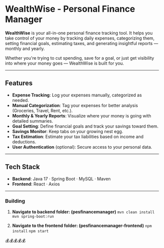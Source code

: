# WealthWise - Personal Finance Manager

**WealthWise** is your all-in-one personal finance tracking tool. It helps you take control of your money by tracking daily expenses, categorizing them, setting financial goals, estimating taxes, and generating insightful reports — monthly and yearly.

Whether you're trying to cut spending, save for a goal, or just get visibility into where your money goes — WealthWise is built for you.

---

## Features

- **Expense Tracking**: Log your expenses manually, categorized as needed.
- **Manual Categorization**: Tag your expenses for better analysis (Groceries, Travel, Rent, etc.).
- **Monthly & Yearly Reports**: Visualize where your money is going with detailed summaries.
- **Goal Setting**: Define financial goals and track your savings toward them.
- **Savings Monitor**: Keep tabs on your growing nest egg.
- **Tax Estimation**: Estimate your tax liabilities based on income and deductions.
- **User Authentication** (optional): Secure access to your personal data.

---

## Tech Stack

- **Backend**: Java 17 · Spring Boot · MySQL · Maven
- **Frontend**: React · Axios 

---

### Building

1. **Navigate to backend folder: (pesfinancemanager)**
   ```mvn clean install```
   ```mvn spring-boot:run```

2. **Navigate to the frontend folder: (pesfinancemanager-frontend)**
    ```npm install```
    ```npm start```



💰💰💰💰💰